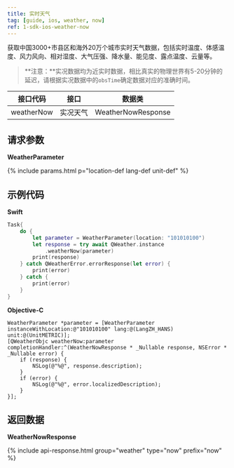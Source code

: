 ```yaml
---
title: 实时天气
tag: [guide, ios, weather, now]
ref: 1-sdk-ios-weather-now
---
```


获取中国3000+市县区和海外20万个城市实时天气数据，包括实时温度、体感温度、风力风向、相对湿度、大气压强、降水量、能见度、露点温度、云量等。

> **注意：**实况数据均为近实时数据，相比真实的物理世界有5-20分钟的延迟，请根据实况数据中的`obsTime`确定数据对应的准确时间。

| 接口代码      | 接口          | 数据类           |
| ------------ | ------------- | ---------------- |
| weatherNow  | 实况天气      | WeatherNowResponse |

## 请求参数

**WeatherParameter**

{% include params.html p="location-def lang-def unit-def" %}

## 示例代码

**Swift**

```swift
Task{
    do {
        let parameter = WeatherParameter(location: "101010100")
        let response = try await QWeather.instance
            .weatherNow(parameter)
        print(response)
    } catch QWeatherError.errorResponse(let error) {
        print(error)
    } catch {
        print(error)
    }
}
```

**Objective-C**

```objc
WeatherParameter *parameter = [WeatherParameter instanceWithLocation:@"101010100" lang:@(LangZH_HANS) unit:@(UnitMETRIC)];
[QWeatherObjc weatherNow:parameter completionHandler:^(WeatherNowResponse * _Nullable response, NSError * _Nullable error) {
    if (response) {
        NSLog(@"%@", response.description);
    }
    if (error) {
        NSLog(@"%@", error.localizedDescription);
    }
}];
```

## 返回数据

**WeatherNowResponse**

{% include api-response.html group="weather" type="now" prefix="now" %}
